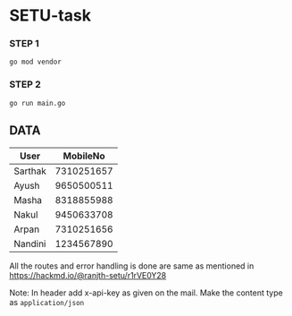 # SETU-task

### STEP 1

`go mod vendor`

### STEP 2

`go run main.go`


## DATA


| User        | MobileNo        |
| ------------- |:-------------:| 
| Sarthak      | 7310251657 | 
| Ayush     | 9650500511|   
| Masha | 8318855988      |   
| Nakul | 9450633708      |   
| Arpan | 7310251656      |   
| Nandini | 1234567890      |   


All the routes and error handling is done are same as mentioned in https://hackmd.io/@ranjth-setu/r1rVE0Y28


Note: In header add x-api-key as given on the mail.
Make the content type as `application/json`


